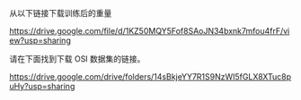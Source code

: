 从以下链接下载训练后的重量

https://drive.google.com/file/d/1KZ50MQY5Fof8SAoJN34bxnk7mfou4frF/view?usp=sharing

请在下面找到下载 OSI 数据集的链接。

https://drive.google.com/drive/folders/14sBkjeYY7R1S9NzWI5fGLX8XTuc8puHy?usp=sharing
